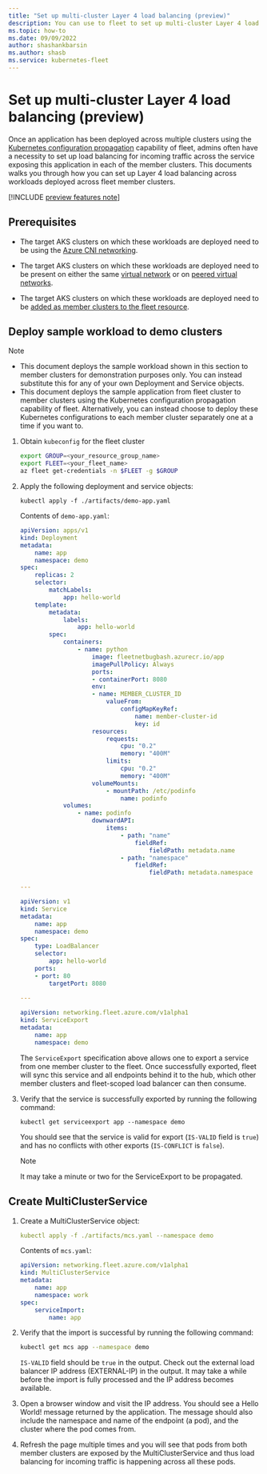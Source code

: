 ```yaml
---
title: "Set up multi-cluster Layer 4 load balancing (preview)"
description: You can use to fleet to set up multi-cluster Layer 4 load balancing across workloads deployed on multiple clusters.
ms.topic: how-to
ms.date: 09/09/2022
author: shashankbarsin
ms.author: shasb
ms.service: kubernetes-fleet
---
```


# Set up multi-cluster Layer 4 load balancing (preview)

Once an application has been deployed across multiple clusters using the [Kubernetes configuration propagation](./configuration-propagation.md) capability of fleet, admins often have a necessity to set up load balancing for incoming traffic across the service exposing this application in each of the member clusters. This documents walks you through how you can set up Layer 4 load balancing across workloads deployed across fleet member clusters.

[!INCLUDE [preview features note](./includes/preview/preview-callout.md)]

## Prerequisites

* The target AKS clusters on which these workloads are deployed need to be using the [Azure CNI networking](../aks/configure-azure-cni).

* The target AKS clusters on which these workloads are deployed need to be present on either the same [virtual network](../virtual-network/virtual-networks-overview.md) or on [peered virtual networks](../virtual-network/virtual-network-peering-overview.md).

* The target AKS clusters on which these workloads are deployed need to be [added as member clusters to the fleet resource](./quickstart-create-fleet-and-members.md).


## Deploy sample workload to demo clusters

> [!NOTE]
> * This document deploys the sample workload shown in this section to member clusters for demonstration purposes only. You can instead substitute this for any of your own Deployment and Service objects.
> * This document deploys the sample application from fleet cluster to member clusters using the Kubernetes configuration propagation capability of fleet. Alternatively, you can instead choose to deploy these Kubernetes configurations to each member cluster separately one at a time if you want to.  

1. Obtain `kubeconfig` for the fleet cluster

	```bash
	export GROUP=<your_resource_group_name>
	export FLEET=<your_fleet_name>
	az fleet get-credentials -n $FLEET -g $GROUP
	```

1. Apply the following deployment and service objects:


	```
	kubectl apply -f ./artifacts/demo-app.yaml
	```
	
	Contents of `demo-app.yaml`:
	
	```yml
	apiVersion: apps/v1
	kind: Deployment
	metadata:
		name: app
		namespace: demo
	spec:
		replicas: 2
		selector:
			matchLabels:
				app: hello-world
		template:
			metadata:
				labels:
					app: hello-world
			spec:
				containers:
					- name: python
						image: fleetnetbugbash.azurecr.io/app
						imagePullPolicy: Always
						ports:
						- containerPort: 8080
						env:
						- name: MEMBER_CLUSTER_ID
							valueFrom:
								configMapKeyRef:
									name: member-cluster-id
									key: id
						resources:
							requests:
								cpu: "0.2"
								memory: "400M"
							limits:
								cpu: "0.2"
								memory: "400M"
						volumeMounts:
							- mountPath: /etc/podinfo
								name: podinfo
				volumes:
					- name: podinfo
						downwardAPI:
							items:
								- path: "name"
									fieldRef:
										fieldPath: metadata.name
								- path: "namespace"
									fieldRef:
										fieldPath: metadata.namespace
    
    ---
    
    apiVersion: v1
    kind: Service
    metadata:
    	name: app
    	namespace: demo
    spec:
    	type: LoadBalancer
    	selector:
    		app: hello-world
    	ports:
    	- port: 80
    		targetPort: 8080
    	
    ---
    
    apiVersion: networking.fleet.azure.com/v1alpha1
    kind: ServiceExport
    metadata:
    	name: app
    	namespace: demo
	```


	The `ServiceExport` specification above allows one to export a service from one member cluster to the fleet. Once successfully exported, fleet  will sync this service and all endpoints behind it to the hub, which other member clusters and fleet-scoped load balancer can then consume.

1. Verify that the service is successfully exported by running the following command:

	```
	kubectl get serviceexport app --namespace demo
	```

	You should see that the service is valid for export (`IS-VALID` field is `true`) and has no conflicts with other exports (`IS-CONFLICT` is `false`). 

	> [!NOTE]
	> It may take a minute or two for the ServiceExport to be propagated.

## Create MultiClusterService

1. Create a MultiClusterService object:

	```yml
	kubectl apply -f ./artifacts/mcs.yaml --namespace demo
	```

	Contents of `mcs.yaml`:
	
	```yml
	apiVersion: networking.fleet.azure.com/v1alpha1
	kind: MultiClusterService
	metadata:
		name: app
		namespace: work
	spec:
		serviceImport:
			name: app
	```


1. Verify that the import is successful by running the following command:


	```bash
	kubectl get mcs app --namespace demo
	```
	`IS-VALID` field should be `true` in the output. Check out the external load balancer IP address (EXTERNAL-IP) in the output. It may take a while before the import is fully processed and the IP address becomes available.

1. Open a browser window and visit the IP address. You should see a Hello World! message returned by the application. The message should also include the namespace and name of the endpoint (a pod), and the cluster where the pod comes from. 

1. Refresh the page multiple times and you will see that pods from both member clusters are exposed by the MultiClusterService and thus load balancing for incoming traffic is happening across all these pods.